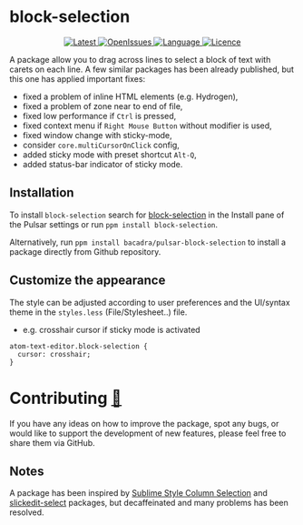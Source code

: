 # block-selection

<p align="center">
  <a href="https://github.com/bacadra/pulsar-block-selection/tags">
  <img src="https://img.shields.io/github/v/tag/bacadra/pulsar-block-selection?style=for-the-badge&label=Latest&color=blue" alt="Latest">
  </a>
  <a href="https://github.com/bacadra/pulsar-block-selection/issues">
  <img src="https://img.shields.io/github/issues-raw/bacadra/pulsar-block-selection?style=for-the-badge&color=blue" alt="OpenIssues">
  </a>
  <a href="https://github.com/bacadra/pulsar-block-selection/blob/master/package.json">
  <img src="https://img.shields.io/github/languages/top/bacadra/pulsar-block-selection?style=for-the-badge&color=blue" alt="Language">
  </a>
  <a href="https://github.com/bacadra/pulsar-block-selection/blob/master/LICENSE">
  <img src="https://img.shields.io/github/license/bacadra/pulsar-block-selection?style=for-the-badge&color=blue" alt="Licence">
  </a>
</p>

A package allow you to drag across lines to select a block of text with carets on each line. A few similar packages has been already published, but this one has applied important fixes:

* fixed a problem of inline HTML elements (e.g. Hydrogen),
* fixed a problem of zone near to end of file,
* fixed low performance if `Ctrl` is pressed,
* fixed context menu if `Right Mouse Button` without modifier is used,
* fixed window change with sticky-mode,
* consider `core.multiCursorOnClick` config,
* added sticky mode with preset shortcut `Alt-Q`,
* added status-bar indicator of sticky mode.

## Installation

To install `block-selection` search for [block-selection](https://web.pulsar-edit.dev/packages/block-selection) in the Install pane of the Pulsar settings or run `ppm install block-selection`.

Alternatively, run `ppm install bacadra/pulsar-block-selection` to install a package directly from Github repository.

## Customize the appearance

The style can be adjusted according to user preferences and the UI/syntax theme in the `styles.less` (File/Stylesheet..) file.

* e.g. crosshair cursor if sticky mode is activated

```less
atom-text-editor.block-selection {
  cursor: crosshair;
}
```

# Contributing [🍺](https://www.buymeacoffee.com/asiloisad)

If you have any ideas on how to improve the package, spot any bugs, or would like to support the development of new features, please feel free to share them via GitHub.

## Notes

A package has been inspired by [Sublime Style Column Selection](https://github.com/bigfive/atom-sublime-select) and [slickedit-select](https://github.com/virtualthoughts/slickedit-select) packages, but decaffeinated and many problems has been resolved.
